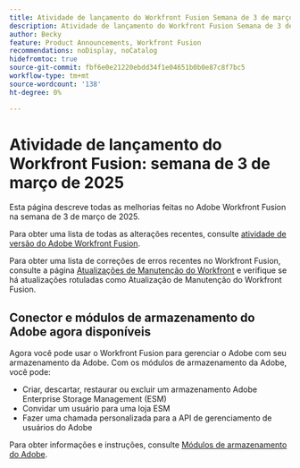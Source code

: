 ```yaml
---
title: Atividade de lançamento do Workfront Fusion Semana de 3 de março de 2025
description: Atividade de lançamento do Workfront Fusion Semana de 3 de março de 2025
author: Becky
feature: Product Announcements, Workfront Fusion
recommendations: noDisplay, noCatalog
hidefromtoc: true
source-git-commit: fbf6e0e21220ebdd34f1e04651b0b0e87c8f7bc5
workflow-type: tm+mt
source-wordcount: '138'
ht-degree: 0%

---
```


# Atividade de lançamento do Workfront Fusion: semana de 3 de março de 2025

Esta página descreve todas as melhorias feitas no Adobe Workfront Fusion na semana de 3 de março de 2025.

Para obter uma lista de todas as alterações recentes, consulte [atividade de versão do Adobe Workfront Fusion](/help/workfront-fusion/fusion-product-releases/fusion-release-activity.md).

Para obter uma lista de correções de erros recentes no Workfront Fusion, consulte a página [Atualizações de Manutenção do Workfront](https://experienceleague.adobe.com/en/docs/workfront-known-issues/releases/current-updates) e verifique se há atualizações rotuladas como Atualização de Manutenção do Workfront Fusion.

## Conector e módulos de armazenamento do Adobe agora disponíveis

Agora você pode usar o Workfront Fusion para gerenciar o Adobe com seu armazenamento da Adobe. Com os módulos de armazenamento da Adobe, você pode:

* Criar, descartar, restaurar ou excluir um armazenamento Adobe Enterprise Storage Management (ESM)
* Convidar um usuário para uma loja ESM
* Fazer uma chamada personalizada para a API de gerenciamento de usuários do Adobe

Para obter informações e instruções, consulte [Módulos de armazenamento do Adobe](/help/workfront-fusion/references/apps-and-modules/adobe-connectors/adobe-storage-modules.md).
